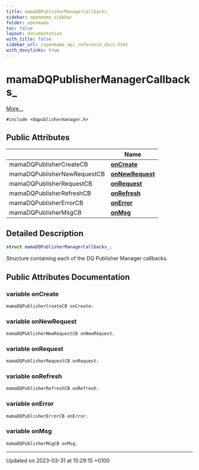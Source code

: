 ```yaml
---
title: mamaDQPublisherManagerCallbacks_
sidebar: openmama_sidebar
folder: openmama
toc: false
layout: documentation
with_title: false
sidebar_url: /openmama_api_reference_docs.html
with_doxylinks: true
---
```


# mamaDQPublisherManagerCallbacks_



 [More...](#detailed-description)


`#include <dqpublishermanager.h>`

## Public Attributes

|                | Name           |
| -------------- | -------------- |
| mamaDQPublisherCreateCB | **[onCreate](structmamaDQPublisherManagerCallbacks__.html#variable-oncreate)**  |
| mamaDQPublisherNewRequestCB | **[onNewRequest](structmamaDQPublisherManagerCallbacks__.html#variable-onnewrequest)**  |
| mamaDQPublisherRequestCB | **[onRequest](structmamaDQPublisherManagerCallbacks__.html#variable-onrequest)**  |
| mamaDQPublisherRefreshCB | **[onRefresh](structmamaDQPublisherManagerCallbacks__.html#variable-onrefresh)**  |
| mamaDQPublisherErrorCB | **[onError](structmamaDQPublisherManagerCallbacks__.html#variable-onerror)**  |
| mamaDQPublisherMsgCB | **[onMsg](structmamaDQPublisherManagerCallbacks__.html#variable-onmsg)**  |

## Detailed Description

```cpp
struct mamaDQPublisherManagerCallbacks_;
```


Structure containing each of the DQ Publisher Manager callbacks. 

## Public Attributes Documentation

### variable onCreate

```cpp
mamaDQPublisherCreateCB onCreate;
```


### variable onNewRequest

```cpp
mamaDQPublisherNewRequestCB onNewRequest;
```


### variable onRequest

```cpp
mamaDQPublisherRequestCB onRequest;
```


### variable onRefresh

```cpp
mamaDQPublisherRefreshCB onRefresh;
```


### variable onError

```cpp
mamaDQPublisherErrorCB onError;
```


### variable onMsg

```cpp
mamaDQPublisherMsgCB onMsg;
```


-------------------------------

Updated on 2023-03-31 at 15:29:15 +0100